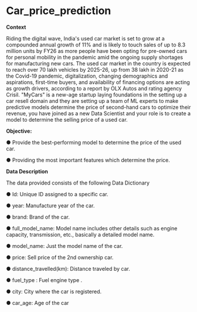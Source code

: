 # Car_price_prediction


**Context**

Riding the digital wave, India's used car market is set to grow at a compounded annual growth of 11% and is likely to touch sales of up to 8.3 million units by FY26 as more people have been opting for pre-owned cars for personal mobility in the pandemic amid the ongoing supply shortages for manufacturing new cars.
The used car market in the country is expected to reach over 70 lakh vehicles by 2025-26, up from 38 lakh in 2020-21 as the Covid-19 pandemic, digitalization, changing demographics and aspirations, first-time buyers, and availability of financing options are acting as growth drivers, according to a report by OLX Autos and rating agency Crisil.
"MyCars" is a new-age startup laying foundations in the setting up a car resell domain and they are setting up a team of ML experts to make predictive models determine the price of second-hand cars to optimize their revenue, you have joined as a new Data 
Scientist and your role is to create a model to determine the selling price of a used car.

**Objective:**

● Provide the best-performing model to determine the price of the used car.

● Providing the most important features which determine the price.


**Data Description**


The data provided consists of the following Data Dictionary

● Id: Unique ID assigned to a specific car.

● year: Manufacture year of the car.

● brand: Brand of the car.

● full_model_name: Model name includes other details such as engine capacity, transmission, etc., basically a detailed model name.

● model_name: Just the model name of the car.

● price: Sell price of the 2nd ownership car.

● distance_travelled(km): Distance traveled by car.

● fuel_type : Fuel engine type .

● city: City where the car is registered.

● car_age: Age of the car
